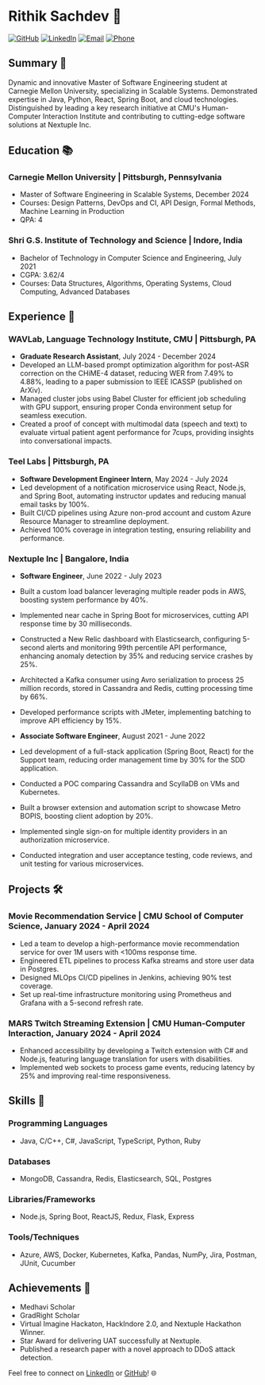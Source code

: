 # Rithik Sachdev 🚀

[![GitHub](https://img.shields.io/badge/Github-rithiksachdev-blue)](https://github.com/rithiksachdev) [![LinkedIn](https://img.shields.io/badge/LinkedIn-Rithik%20Sachdev-blue)](https://www.linkedin.com/in/rithik-sachdev) [![Email](https://img.shields.io/badge/Email-rithiks%40andrew.cmu.edu-green)](mailto:rithiks@andrew.cmu.edu) [![Phone](https://img.shields.io/badge/Phone-+1%204122248863-blue)]()
## Summary 🌟

Dynamic and innovative Master of Software Engineering student at Carnegie Mellon University, specializing in Scalable Systems. Demonstrated expertise in Java, Python, React, Spring Boot, and cloud technologies. Distinguished by leading a key research initiative at CMU's Human-Computer Interaction Institute and contributing to cutting-edge software solutions at Nextuple Inc.

## Education 📚

### Carnegie Mellon University | Pittsburgh, Pennsylvania
- Master of Software Engineering in Scalable Systems, December 2024
- Courses: Design Patterns, DevOps and CI, API Design, Formal Methods, Machine Learning in Production
- QPA: 4

### Shri G.S. Institute of Technology and Science | Indore, India
- Bachelor of Technology in Computer Science and Engineering, July 2021
- CGPA: 3.62/4
- Courses: Data Structures, Algorithms, Operating Systems, Cloud Computing, Advanced Databases

## Experience 💼

### WAVLab, Language Technology Institute, CMU | Pittsburgh, PA
- **Graduate Research Assistant**, July 2024 - December 2024
- Developed an LLM-based prompt optimization algorithm for post-ASR correction on the CHiME-4 dataset, reducing WER from 7.49% to 4.88%, leading to a paper submission to IEEE ICASSP (published on ArXiv).
- Managed cluster jobs using Babel Cluster for efficient job scheduling with GPU support, ensuring proper Conda environment setup for seamless execution.
- Created a proof of concept with multimodal data (speech and text) to evaluate virtual patient agent performance for 7cups, providing insights into conversational impacts.

### Teel Labs | Pittsburgh, PA
- **Software Development Engineer Intern**, May 2024 - July 2024
- Led development of a notification microservice using React, Node.js, and Spring Boot, automating instructor updates and reducing manual email tasks by 100%.
- Built CI/CD pipelines using Azure non-prod account and custom Azure Resource Manager to streamline deployment.
- Achieved 100% coverage in integration testing, ensuring reliability and performance.

### Nextuple Inc | Bangalore, India
- **Software Engineer**, June 2022 - July 2023
- Built a custom load balancer leveraging multiple reader pods in AWS, boosting system performance by 40%.
- Implemented near cache in Spring Boot for microservices, cutting API response time by 30 milliseconds.
- Constructed a New Relic dashboard with Elasticsearch, configuring 5-second alerts and monitoring 99th percentile API performance, enhancing anomaly detection by 35% and reducing service crashes by 25%.
- Architected a Kafka consumer using Avro serialization to process 25 million records, stored in Cassandra and Redis, cutting processing time by 66%.
- Developed performance scripts with JMeter, implementing batching to improve API efficiency by 15%.

- **Associate Software Engineer**, August 2021 - June 2022
- Led development of a full-stack application (Spring Boot, React) for the Support team, reducing order management time by 30% for the SDD application.
- Conducted a POC comparing Cassandra and ScyllaDB on VMs and Kubernetes.
- Built a browser extension and automation script to showcase Metro BOPIS, boosting client adoption by 20%.
- Implemented single sign-on for multiple identity providers in an authorization microservice.
- Conducted integration and user acceptance testing, code reviews, and unit testing for various microservices.

## Projects 🛠️

### Movie Recommendation Service | CMU School of Computer Science, January 2024 - April 2024
- Led a team to develop a high-performance movie recommendation service for over 1M users with <100ms response time.
- Engineered ETL pipelines to process Kafka streams and store user data in Postgres.
- Designed MLOps CI/CD pipelines in Jenkins, achieving 90% test coverage.
- Set up real-time infrastructure monitoring using Prometheus and Grafana with a 5-second refresh rate.

### MARS Twitch Streaming Extension | CMU Human-Computer Interaction, January 2024 - April 2024
- Enhanced accessibility by developing a Twitch extension with C# and Node.js, featuring language translation for users with disabilities.
- Implemented web sockets to process game events, reducing latency by 25% and improving real-time responsiveness.

## Skills 🚀

### Programming Languages
- Java, C/C++, C#, JavaScript, TypeScript, Python, Ruby

### Databases
- MongoDB, Cassandra, Redis, Elasticsearch, SQL, Postgres

### Libraries/Frameworks
- Node.js, Spring Boot, ReactJS, Redux, Flask, Express

### Tools/Techniques
- Azure, AWS, Docker, Kubernetes, Kafka, Pandas, NumPy, Jira, Postman, JUnit, Cucumber

## Achievements 🏅

- Medhavi Scholar
- GradRight Scholar
- Virtual Imagine Hackaton, HackIndore 2.0, and Nextuple Hackathon Winner.
- Star Award for delivering UAT successfully at Nextuple.
- Published a research paper with a novel approach to DDoS attack detection.

Feel free to connect on [LinkedIn](https://www.linkedin.com/in/rithik-sachdev) or [GitHub](https://github.com/rithiksachdev)! 🌐
